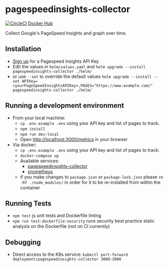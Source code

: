 # pagespeedinsights-collector

[![CircleCI](https://circleci.com/gh/Tom-Davidson/pagespeedinsights-collector.svg?style=svg&circle-token=ddeeca71dc44d011ec24408bc050c0d9098f6d1c)](https://circleci.com/gh/Tom-Davidson/pagespeedinsights-collector)
[Docker Hub](https://hub.docker.com/repository/docker/tomdavidson42/pagespeedinsights-collector)

Collect Google's PageSpeed Insights and graph over time.

## Installation

- [Sign up](https://developers.google.com/speed/docs/insights/v5/get-started) for a Pagespeed Insights API Key
- Edit the values in `helm/values.yaml` and `helm upgrade --install pagespeedinsights-collector ./helm/`
- or use `--set` to override the default values `helm upgrade --install --set APIKey=<yourPageSpeedInsightsAPIKey>,PAGES="https://www.example.com/" pagespeedinsights-collector ./helm/`

## Running a development environment

- From your local machine:
  - `cp .env.example .env` using your API key and list of pages to track.
  - `npm install`
  - `npm run dev:local`
  - Open [http://localhost:3000/metrics](http://localhost:3000/metrics) in your browser
- Via docker:
  - `cp .env.example .env` using your API key and list of pages to track.
  - `docker-compose up`
  - Available services:
    - [pagespeedinsights-collector](http://localhost:3000/metrics)
    - [prometheus](http://localhost:9090/)
  - if you make changes to `package.json` or `package-lock.json` please `rm -Rf ./node_modules/` in order for it to be re-installed from within the container

## Running Tests

- `npm test` js unit tests and Dockerfile linting
- `npm run test:dockerfile:security` runs security best practice static analysis on the Dockerfile (not on CI currently)

## Debugging

- Direct access to the K8s service: `kubectl port-forward deployment/pagespeedinsights-collector 3000:3000`
